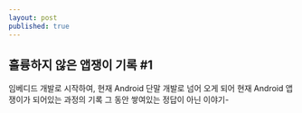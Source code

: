 ```yaml
---
layout: post
published: true
---
```

## 훌륭하지 않은 앱쟁이 기록 #1

임베디드 개발로 시작하여, 
현재 Android 단말 개발로 넘어 오게 되어 현재 Android 앱쟁이가 되어있는 과정의 기록
그 동안 쌓여있는 정답이 아닌 이야기-